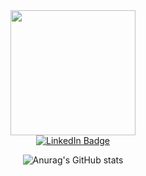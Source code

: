 <div id="header" align="center">
  <img src="https://media.giphy.com/media/3ov9jNziFTMfzSumAw/giphy.gif" width="200"/>
<div/>

<div id="badges">
  <a href="https://www.linkedin.com/in/guilherme-barbosa-98149521a/">
    <img src="https://img.shields.io/badge/LinkedIn-blue?style=for-the-badge&logo=linkedin&logoColor=white" alt="LinkedIn Badge"/>
  <a/>
</div>

<img src="https://komarev.com/ghpvc/?username=Barbosaadev&style=flat-square&color=blue" alt=""/>
  
![Anurag's GitHub stats](https://github-readme-stats.vercel.app/api?username=Barbosaadev&show_icons=true&theme=monokai)
